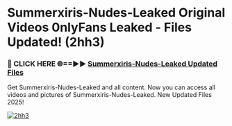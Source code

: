 # Summerxiris-Nudes-Leaked Original Videos 0nlyFans Leaked - Files Updated! (2hh3)

<h3>🔴 CLICK HERE 🌐==►► <a href="https://tinyurl.com/4mcuefdz" rel="nofollow">Summerxiris-Nudes-Leaked Updated Files</a></h3>

Get Summerxiris-Nudes-Leaked and all content. Now you can access all videos and pictures of Summerxiris-Nudes-Leaked. New Updated Files 2025!

[![2hh3](https://i.imgur.com/StAQSOY.gif)](https://tinyurl.com/4mcuefdz)
